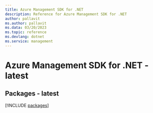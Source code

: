 ```yaml
---
title: Azure Management SDK for .NET
description: Reference for Azure Management SDK for .NET
author: pallavit
ms.author: pallavit
ms.data: 03/20/2023
ms.topic: reference
ms.devlang: dotnet
ms.service: management
---
```

# Azure Management SDK for .NET - latest
## Packages - latest
[!INCLUDE [packages](management-index.md)]